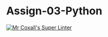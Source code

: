 # Assign-03-Python
[![Mr Coxall's Super Linter](https://github.com/ICS3U-Programming-Aaron-R-V-K/Assign-03-Python/workflows/Mr%20Coxall's%20Super%20Linter/badge.svg)](https://github.com/ICS3U-Programming-Aaron-R-V-K/Assign-03-Python/actions/)
